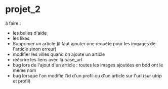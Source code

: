 # projet_2

à faire :

- les bulles d'aide
- les likes
- Supprimer un article (il faut ajouter une requête pour les imgages de l'article sinon erreur)
- modifier les villes quand on ajoute un article 
- réécrire les liens avec la base_url
- bug lors de l'ajout d'un article : toutes les images ajoutées en bdd ont le même nom
- bug lorsque l'on modifie l'id d'un profil ou d'un article sur l'url (sur utrip et profil)